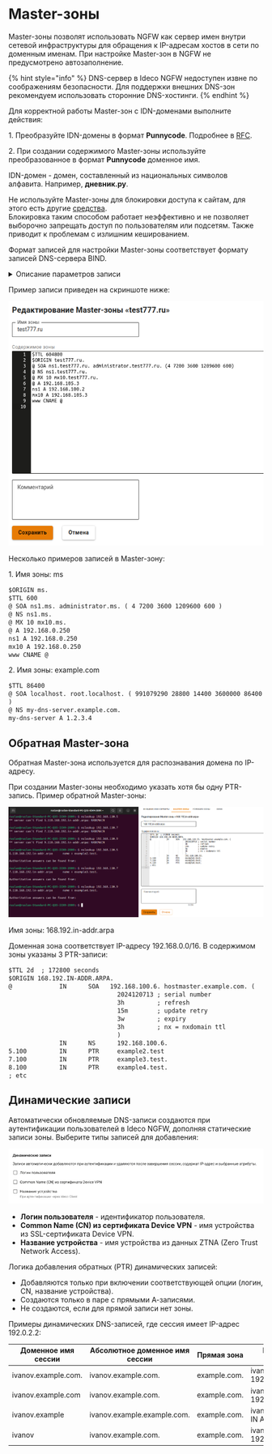 # Master-зоны

Master-зоны позволят использовать NGFW как сервер имен внутри сетевой инфраструктуры для обращения к IP-адресам хостов в сети по доменным именам. При настройке Master-зон в NGFW не предусмотрено автозаполнение.

{% hint style="info" %}
DNS-сервер в Ideco NGFW недоступен извне по соображениям безопасности. Для поддержки внешних DNS-зон рекомендуем использовать сторонние DNS-хостинги.
{% endhint %}

Для корректной работы Master-зон с IDN-доменами выполните действия:

1\. Преобразуйте IDN-домены в формат **Punnycode**. Подробнее в [RFC](https://datatracker.ietf.org/doc/html/rfc3492). 

2\. При создании содержимого Master-зоны используйте преобразованное в формат **Punnycode** доменное имя.

IDN-домен - домен, составленный из национальных символов алфавита. Например, **дневник.ру**.

Не используйте Master-зоны для блокировки доступа к сайтам, для этого есть другие [средства](/settings/access-rules/content-filter/). \
Блокировка таким способом работает неэффективно и не позволяет выборочно запрещать доступ по пользователям или подсетям. Также приводит к проблемам с излишним кешированием.

Формат записей для настройки Master-зоны соответствует формату записей DNS-сервера BIND.

<details>

<summary>Описание параметров записи</summary>

* **$TTL** - определяет время кеширования положительных ответов (ответ в виде найденного IP-адреса). Время задается в секундах или с помощью сокращений: m - минуты, h - часы, d - дни, w - недели.
* **$ORIGIN** - определяет текущее имя домена. Текущее значение $ORIGIN заменяет символ @ в записи. Текущее значение $ORIGIN добавляется к любому имени, которое не заканчивается на "точку". 
* **$SOA** - описывает основные/начальные настройки зоны, или _определяет зону ответственности данного сервера_. Для каждой зоны должна существовать только одна запись SOA и она должна быть первая. В записи $SOA указывается primary NS для домена и e-mail контактного лица и далее в скобках:
  * **Serial** - серийный номер файла зоны. При изменении данных нужно менять серийный номер, при этом зона обновляется на всех серверах. Используйте формат: ГГГГММДДнн (год, месяц, день, нн - порядковый номер изменения за день). Если второй раз за день вносите изменения в файл зоны, укажите "нн" равным 01, если третий - 02, и т. д.
  * **Refresh** - указывает, как часто вторичные серверы должны опрашивать первичный, чтобы узнать, не увеличился ли серийный номер зоны.
  * **Retry** - время ожидания после неудачной попытки опроса.
  * **Expiry** - максимальное время, в течение которого вторичный сервер может использовать информацию о полученной зоне.
  * **TTL** - минимальное время, в течение которого данные остаются в кеше вторичного сервера.
* **$SRV** - указывают на сервера, обеспечивающие работу тех или иных служб в этом домене (например, Jabber и Active Directory).
* **$NS** - DNS-сервер, обслуживающий этот домен. Минимально их необходимо два, причем они должны находится в разных подсетях, а лучше - в географически разных местах. Первым указывайте primary сервер.
* **$PTR** - Обратная DNS-запись (reverse DNS, rDNS, PTR-запись), которая отображает IP-адрес в доменное имя.
* **$MX** - описывает почтовые шлюзы (обычно один), на которые будет доставляться вся почта этого домена. Для каждого шлюза устанавливается приоритет (по умолчанию - 10). Обычно имя домена почтового шлюза выглядит так: _mx.example.com_. Для MX хостов должны быть соответствующие A-записи.
* **$A** - отображают имя хоста (доменное имя) на адрес IPv4. Для каждого сетевого интерфейса машины должна быть сделана одна **A-запись**.
* **$AAAA** - аналогична записи A, но для IPv6.
* **$CNAME** - отображает алиас на реальное имя (для перенаправления на другое имя).

Со всеми ресурсными записями можно ознакомиться по [ссылке](https://ru.wikipedia.org/wiki/%D0%A2%D0%B8%D0%BF%D1%8B_%D1%80%D0%B5%D1%81%D1%83%D1%80%D1%81%D0%BD%D1%8B%D1%85_%D0%B7%D0%B0%D0%BF%D0%B8%D1%81%D0%B5%D0%B9_DNS).

</details>

Пример записи приведен на скриншоте ниже:

<img src="/.gitbook/assets/dns5.png" alt="" data-size="original">

Несколько примеров записей в Master-зону:

1\.  Имя зоны: ms

```
$ORIGIN ms. 
$TTL 600 
@ SOA ns1.ms. administrator.ms. ( 4 7200 3600 1209600 600 ) 
@ NS ns1.ms. 
@ MX 10 mx10.ms. 
@ A 192.168.0.250 
ns1 A 192.168.0.250 
mx10 A 192.168.0.250 
www CNAME @
```
2\.  Имя зоны: example.com

```
$TTL 86400
@ SOA localhost. root.localhost. ( 991079290 28800 14400 3600000 86400 )
@ NS my-dns-server.example.com.
my-dns-server A 1.2.3.4
```

## Обратная Master-зона

Обратная Master-зона используется для распознавания домена по IP-адресу.

При создании Master-зоны необходимо указать хотя бы одну PTR-запись. Пример обратной Master-зоны:

![](/.gitbook/assets/dns6.png) 

Имя зоны: 168.192.in-addr.arpa 

Доменная зона соответствует IP-адресу 192.168.0.0/16. В содержимом зоны указаны 3 PTR-записи:

```
$TTL 2d  ; 172800 seconds
$ORIGIN 168.192.IN-ADDR.ARPA.
@             IN      SOA   192.168.100.6. hostmaster.example.com. (
                              2024120713 ; serial number
                              3h         ; refresh
                              15m        ; update retry
                              3w         ; expiry
                              3h         ; nx = nxdomain ttl
                              )
              IN      NS      192.168.100.6.
5.100         IN      PTR     example2.test
7.100         IN      PTR     example3.test.
8.100         IN      PTR     example4.test.
; etc
```
## Динамические записи

Автоматически обновляемые DNS-записи создаются при аутентификации пользователей в Ideco NGFW, дополняя статические записи зоны. Выберите типы записей для добавления:

![](/.gitbook/assets/dns7.png)

* **Логин пользователя** - идентификатор пользователя.
* **Common Name (CN) из сертификата Device VPN** - имя устройства из SSL-сертификата Device VPN.
* **Название устройства** - имя устройства из данных ZTNA (Zero Trust Network Access).

Логика добавления обратных (PTR) динамических записей:
* Добавляются только при включении соответствующей опции (логин, CN, название устройства).
* Создаются только в паре с прямыми А-записями.
* Не создаются, если для прямой записи нет зоны.

Примеры динамических DNS-записей, где сессия имеет IP-адрес 192.0.2.2:
<table style="width: 100%;">
  <thead>
    <tr>
      <th>Доменное имя сессии</th>
      <th>Абсолютное доменное имя сессии</th>
      <th>Прямая зона</th>
      <th>Прямая запись</th>
      <th>Обратная зона</th>
      <th>Обратная запись</th>
    </tr>
  </thead>
  <tbody>
    <tr>
      <td>ivanov.example.com.</td>
      <td>ivanov.example.com.</td>
      <td>example.com.</td>
      <td>ivanov IN A 192.0.2.2</td>
      <td>2.0.192.in-addr.arpa.</td>
      <td>2 IN PTR ivanov.example.com.</td>
    </tr>
    <tr>
      <td>ivanov.example.com</td>
      <td>ivanov.example.com.</td>
      <td>example.com.</td>
      <td>ivanov IN A 192.0.2.2</td>
      <td>2.0.192.in-addr.arpa.</td>
      <td>2 IN PTR ivanov.example.com.</td>
    </tr>
    <tr>
      <td>ivanov.example</td>
      <td>ivanov.example.example.com.</td>
      <td>example.com.</td>
      <td>ivanov.example IN A 192.0.2.2</td>
      <td>2.0.192.in-addr.arpa.</td>
      <td>2 IN PTR ivanov.example.example.com.</td>
    </tr>
    <tr>
      <td>ivanov</td>
      <td>ivanov.example.com.</td>
      <td>example.com.</td>
      <td>ivanov IN A 192.0.2.2</td>
      <td>2.0.192.in-addr.arpa.</td>
      <td>2 IN PTR ivanov.example.com.</td>
    </tr>
  </tbody>
</table>